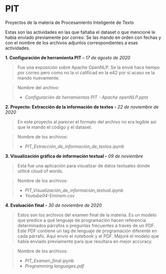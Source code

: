 # PIT
Proyectos de la materia de Procesamiento Inteligente de Texto

Estas son las actividades en las que faltaba el dataset o que mencioné le había enviado previamente por correo. Se las mando en orden con fechas y con el nombre de los archivos adjuntos correspondientes a esas actividades.



**1. Configuración de herramienta PIT -** *17 de agosto de 2020*
 >Fue una exposición sobre Apache OpenNLP. Se la envié hace tiempo por correo pero como no la vi calificad en la e42 por si acaso se la mando nuevamente.
 
 >Nombre del archivo:
 > - *Configuración de herramientas PIT - Apache openNLP.pptx*


**2.  Proyecto: Extracción de la información de textos -** *22 de noviembre de 2020*
>En este proyecto al parecer el formato del archivo no era legible así que le mando el código y el dataset.

>Nombre de los archivos:
> - *PIT_Extracción_de_información_de_textos.ipynb*


**3. Visualización gráfica de información textual -** *09 de noviembre*
>Esta fue una aplicación para visualizar de datos textuales donde utilicé cloud of words.

>Nombre de los archivos:
> - *PIT_Visualización_de_información_textual.ipynb*
> - *Youtube04-Eminem.csv*

**4. Evaluación final -** *30 de noviembre de 2020*
>Estos son los archivos del examen final de la materia. Es un modelo que predice a qué lenguaje de programación hacen referencia determinados párrafos o preguntas frecuentes a través de un PDF. Este PDF contiene un tag de lenguaje de programación diferente en cada párrafo. Aquí envío el notebook y el PDF. Mejoré el modelo que había enviado previamente para que resultara en mejor accuracy.

>Nombre de los archivos:
> - *PIT_Examen_final.ipynb*
> - *Programming languages.pdf*
